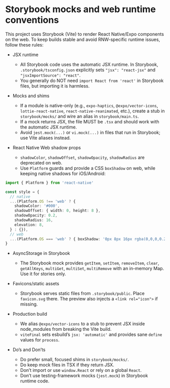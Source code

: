 # Storybook mocks and web runtime conventions

This project uses Storybook (Vite) to render React Native/Expo components on the web. To keep builds stable and avoid RNW-specific runtime issues, follow these rules:

- JSX runtime
  - All Storybook code uses the automatic JSX runtime. In Storybook, `.storybook/tsconfig.json` explicitly sets `"jsx": "react-jsx"` and `"jsxImportSource": "react"`.
  - You generally do NOT need `import React from 'react'` in Storybook files, but importing it is harmless.

- Mocks and shims
  - If a module is native-only (e.g., `expo-haptics`, `@expo/vector-icons`, `lottie-react-native`, `react-native-reanimated`, etc.), create a stub in `storybook/mocks/` and wire an alias in `storybook/main.ts`.
  - If a mock returns JSX, the file MUST be `.tsx` and should work with the automatic JSX runtime.
  - Avoid `jest.mock(...)` or `vi.mock(...)` in files that run in Storybook; use Vite aliases instead.

- React Native Web shadow props
  - `shadowColor`, `shadowOffset`, `shadowOpacity`, `shadowRadius` are deprecated on web.
  - Use `Platform` guards and provide a CSS `boxShadow` on web, while keeping native shadows for iOS/Android:

```ts
import { Platform } from 'react-native'

const style = {
  // native
  ...(Platform.OS !== 'web' ? {
    shadowColor: '#000',
    shadowOffset: { width: 0, height: 8 },
    shadowOpacity: 0.2,
    shadowRadius: 16,
    elevation: 8,
  } : {}),
  // web
  ...(Platform.OS === 'web' ? { boxShadow: '0px 8px 16px rgba(0,0,0,0.2)' } : {}),
}
```

- AsyncStorage in Storybook
  - The Storybook mock provides `getItem`, `setItem`, `removeItem`, `clear`, `getAllKeys`, `multiGet`, `multiSet`, `multiRemove` with an in-memory Map. Use it for stories only.

- Favicons/static assets
  - Storybook serves static files from `.storybook/public`. Place `favicon.svg` there. The preview also injects a `<link rel="icon">` if missing.

- Production build
  - We alias `@expo/vector-icons` to a stub to prevent JSX inside node_modules from breaking the Vite build.
  - `viteFinal` sets esbuild’s `jsx: 'automatic'` and provides sane `define` values for `process`.

- Do’s and Don’ts
  - Do prefer small, focused shims in `storybook/mocks/`.
  - Do keep mock files in TSX if they return JSX.
  - Don’t import or use `window.React` or rely on a global `React`.
  - Don’t use testing-framework mocks (`jest.mock`) in Storybook runtime code.
